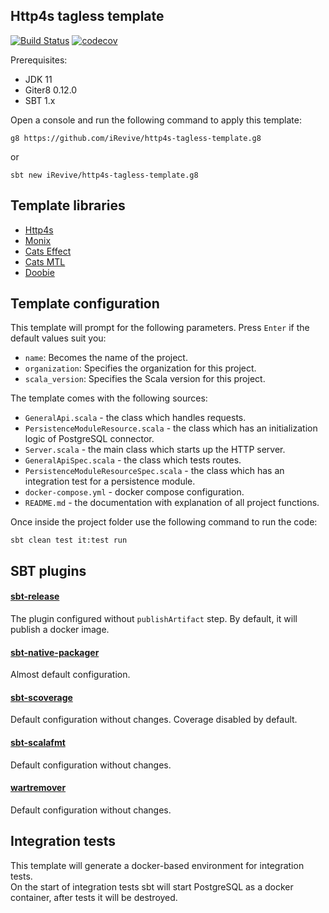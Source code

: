 ## Http4s tagless template

[![Build Status](https://travis-ci.org/iRevive/http4s-tagless-template.g8.svg?branch=master)](https://travis-ci.org/iRevive/http4s-tagless-template.g8)
[![codecov](https://codecov.io/gh/iRevive/http4s-tagless-template.g8/branch/master/graph/badge.svg)](https://codecov.io/gh/iRevive/http4s-tagless-template.g8)

Prerequisites:
- JDK 11
- Giter8 0.12.0
- SBT 1.x

Open a console and run the following command to apply this template:
```
g8 https://github.com/iRevive/http4s-tagless-template.g8
 ```
or
```
sbt new iRevive/http4s-tagless-template.g8
```

## Template libraries

- [Http4s](https://github.com/http4s/http4s)
- [Monix](https://github.com/monix/monix)
- [Cats Effect](https://github.com/typelevel/cats-effect)
- [Cats MTL](https://github.com/typelevel/cats-mtl)
- [Doobie](https://github.com/tpolecat/doobie)

## Template configuration
This template will prompt for the following parameters. Press `Enter` if the default values suit you:
- `name`: Becomes the name of the project.
- `organization`: Specifies the organization for this project.
- `scala_version`: Specifies the Scala version for this project.

The template comes with the following sources:

* `GeneralApi.scala` - the class which handles requests.
* `PersistenceModuleResource.scala` - the class which has an initialization logic of PostgreSQL connector.
* `Server.scala` - the main class which starts up the HTTP server.
* `GeneralApiSpec.scala` - the class which tests routes.
* `PersistenceModuleResourceSpec.scala` - the class which has an integration test for a persistence module.
* `docker-compose.yml` - docker compose configuration. 
* `README.md` - the documentation with explanation of all project functions.

Once inside the project folder use the following command to run the code:
```
sbt clean test it:test run
```

## SBT plugins

#### [sbt-release](https://github.com/sbt/sbt-release)
The plugin configured without `publishArtifact` step. By default, it will publish a docker image.  

#### [sbt-native-packager](https://github.com/sbt/sbt-native-packager)
Almost default configuration.

#### [sbt-scoverage](https://github.com/scoverage/sbt-scoverage)
Default configuration without changes. Coverage disabled by default.

#### [sbt-scalafmt](https://github.com/scalameta/sbt-scalafmt)
Default configuration without changes. 

#### [wartremover](https://github.com/wartremover/wartremover)
Default configuration without changes.
 
## Integration tests

This template will generate a docker-based environment for integration tests.  
On the start of integration tests sbt will start PostgreSQL as a docker container, after tests it will be destroyed.

